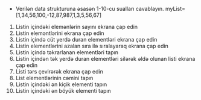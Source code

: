 - Verilən data strukturuna əsasən 1-10-cu sualları cavablayın.
myList=[1,34,56,100,-12,87,987,1,3,5,56,67]

1. Listin içindəki elemənlərin sayını ekrana çap edin
2. Listin eleməntlərini ekrana çap edin
3. Listin içində cüt yerdə duran elementləri ekrana çap edin
4. Listin elementlərini azalan sıra ilə sıralayaraq ekrana çap edin
5. Listin içində təkrarlanan elementləri tapın
6. Listin içindən tək yerdə duran elementləri silərək əldə olunan listi ekrana çap edin
7. Listi tərs çevirərək ekrana çap edin
8. List elementlərinin cəmini tapın
9. Listin içindəki ən kiçik elementi tapın
10. Listin içindəki ən böyük elementi tapın